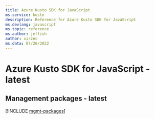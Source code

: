 ```yaml
---
title: Azure Kusto SDK for JavaScript
ms.service: kusto
description: Reference for Azure Kusto SDK for JavaScript
ms.devlang: javascript
ms.topic: reference
ms.author: jeffish
author: xirzec
ms.data: 07/26/2022
---
```

# Azure Kusto SDK for JavaScript - latest

## Management packages - latest
[!INCLUDE [mgmt-packages](kusto-mgmt-index.md)]